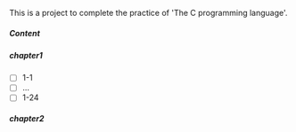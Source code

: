 This is a project to complete the practice of 'The C programming language'.

##### Content

##### chapter1

- [ ] 1-1
- [ ] ...
- [ ] 1-24

##### chapter2

